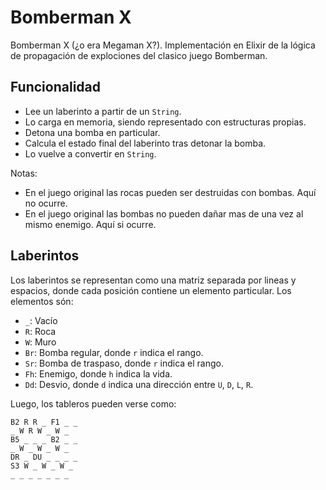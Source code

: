 # Bomberman X

Bomberman X (¿o era Megaman X?). Implementación en Elixir de la lógica de propagación de explociones del clasico juego Bomberman.

## Funcionalidad


- Lee un laberinto a partir de un `String`.
- Lo carga en memoria, siendo representado con estructuras propias.
- Detona una bomba en particular.
- Calcula el estado final del laberinto tras detonar la bomba.
- Lo vuelve a convertir en `String`.

Notas:

- En el juego original las rocas pueden ser destruidas con bombas. Aquí no ocurre.
- En el juego original las bombas no pueden dañar mas de una vez al mismo enemigo. Aquí si ocurre.

## Laberintos

Los laberintos se representan como una matriz separada por lineas y espacios, donde cada posición contiene un elemento particular. Los elementos són:

- `_`: Vacío
- `R`: Roca
- `W`: Muro
- `Br`: Bomba regular, donde `r` indica el rango.
- `Sr`: Bomba de traspaso, donde `r` indica el rango.
- `Fh`: Enemigo, donde `h` indica la vida.
- `Dd`: Desvio, donde `d` indica una dirección entre `U`, `D`, `L`, `R`.


Luego, los tableros pueden verse como:

```
B2 R R _ F1 _ _
_ W R W _ W _
B5 _ _ _ B2 _ _
_ W _ W _ W _
DR _ DU _ _ _ _
S3 W _ W _ W _
_ _ _ _ _ _ _
```